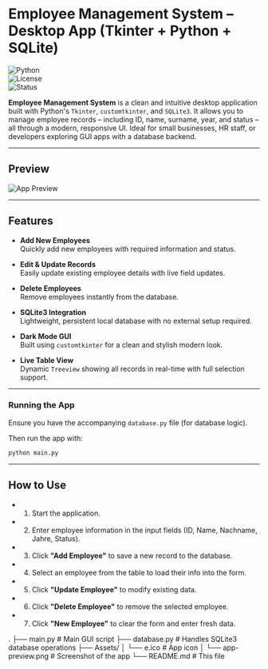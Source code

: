 # Employee Management System – Desktop App (Tkinter + Python + SQLite)

![Python](https://img.shields.io/badge/Python-3.7%2B-blue?logo=python)  
![License](https://img.shields.io/badge/License-Apache%202.0-blue.svg)  
![Status](https://img.shields.io/badge/Status-Active-brightgreen)

**Employee Management System** is a clean and intuitive desktop application built with Python's `Tkinter`, `customtkinter`, and `SQLite3`. It allows you to manage employee records – including ID, name, surname, year, and status – all through a modern, responsive UI. Ideal for small businesses, HR staff, or developers exploring GUI apps with a database backend.

---

## Preview

![App Preview](Mini-App-Employee-Management-System-with-SQLite3/Assets/preview.png)

---

## Features

- **Add New Employees**  
  Quickly add new employees with required information and status.

- **Edit & Update Records**  
  Easily update existing employee details with live field updates.

- **Delete Employees**  
  Remove employees instantly from the database.

- **SQLite3 Integration**  
  Lightweight, persistent local database with no external setup required.

- **Dark Mode GUI**  
  Built using `customtkinter` for a clean and stylish modern look.

- **Live Table View**  
  Dynamic `Treeview` showing all records in real-time with full selection support.

---

### Running the App

  Ensure you have the accompanying `database.py` file (for database logic).

  Then run the app with:

  ```bash
  python main.py
  ```

---

## How to Use

 - 1. Start the application.  
 - 2. Enter employee information in the input fields (ID, Name, Nachname, Jahre, Status).  
 - 3. Click **"Add Employee"** to save a new record to the database.  
 - 4. Select an employee from the table to load their info into the form.  
 - 5. Click **"Update Employee"** to modify existing data.  
 - 6. Click **"Delete Employee"** to remove the selected employee.  
 - 7. Click **"New Employee"** to clear the form and enter fresh data.

.
├── main.py                 # Main GUI script
├── database.py             # Handles SQLite3 database operations
├── Assets/
│   └── e.ico               # App icon
│   └── app-preview.png     # Screenshot of the app
└── README.md               # This file
